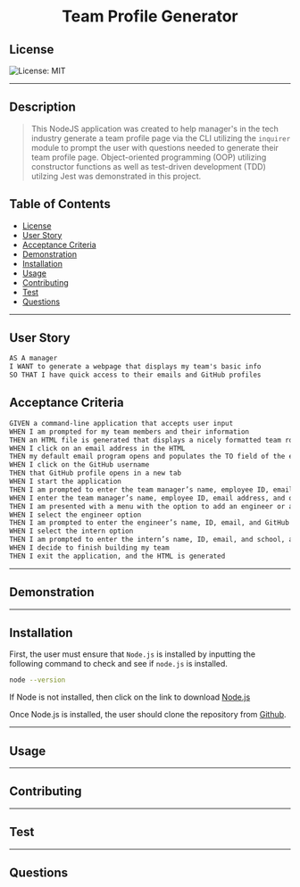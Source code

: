 <h1 align='center'>Team Profile Generator</h1>

## License

![License: MIT](https://img.shields.io/badge/License-MIT-purple.svg)

---

## Description

> This NodeJS application was created to help manager's in the tech industry generate a team profile page via the CLI utilizing the `inquirer` module to prompt the user with questions needed to generate their team profile page. Object-oriented programming (OOP) utilizing constructor functions as well as test-driven development (TDD) utilzing Jest was demonstrated in this project.

## Table of Contents

- [License](#license)
- [User Story](#user)
- [Acceptance Criteria](#acceptance)
- [Demonstration](#demonstration)
- [Installation](#installation)
- [Usage](#usage)
- [Contributing](#contributing)
- [Test](#test)
- [Questions](#questions)

---

## User Story

```md
AS A manager
I WANT to generate a webpage that displays my team's basic info
SO THAT I have quick access to their emails and GitHub profiles
```

## Acceptance Criteria

```md
GIVEN a command-line application that accepts user input
WHEN I am prompted for my team members and their information
THEN an HTML file is generated that displays a nicely formatted team roster based on user input
WHEN I click on an email address in the HTML
THEN my default email program opens and populates the TO field of the email with the address
WHEN I click on the GitHub username
THEN that GitHub profile opens in a new tab
WHEN I start the application
THEN I am prompted to enter the team manager’s name, employee ID, email address, and office number
WHEN I enter the team manager’s name, employee ID, email address, and office number
THEN I am presented with a menu with the option to add an engineer or an intern or to finish building my team
WHEN I select the engineer option
THEN I am prompted to enter the engineer’s name, ID, email, and GitHub username, and I am taken back to the menu
WHEN I select the intern option
THEN I am prompted to enter the intern’s name, ID, email, and school, and I am taken back to the menu
WHEN I decide to finish building my team
THEN I exit the application, and the HTML is generated
```

---

## Demonstration

---

## Installation

First, the user must ensure that `Node.js` is installed by inputting the following command to check and see if `node.js` is installed.

```zsh
node --version
```

If Node is not installed, then click on the link to download [Node.js](https://nodejs.org/en/)

Once Node.js is installed, the user should clone the repository from [Github](https://github.com/Klgibsonjr/Team-Profile-Generator-nodejs).

---

## Usage

---

## Contributing

---

## Test

---

## Questions
